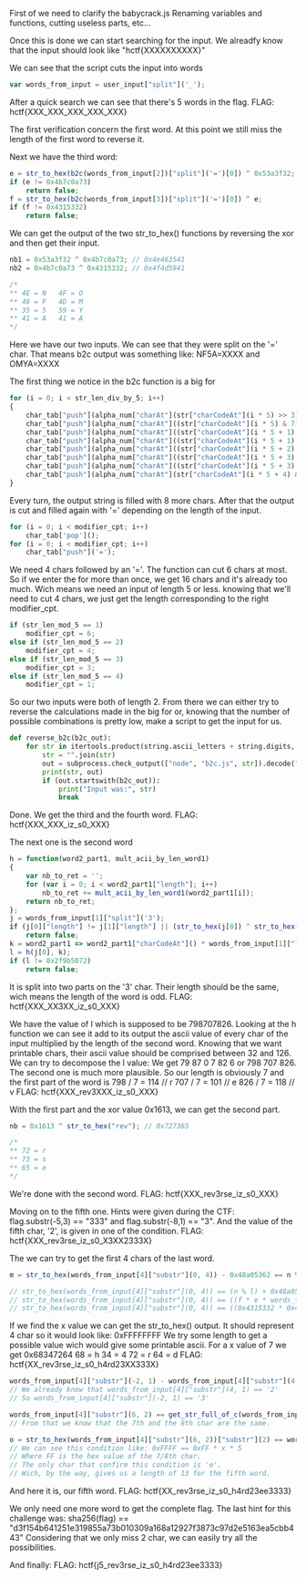 First of we need to clarify the babycrack.js
Renaming variables and functions, cutting useless parts, etc...

Once this is done we can start searching for the input.
We alreadfy know that the input should look like "hctf{XXXXXXXXXX}"

We can see that the script cuts the input into words

```js
var words_from_input = user_input["split"]('_');
```

After a quick search we can see that there's 5 words in the flag.
FLAG: hctf{XXX_XXX_XXX_XXX_XXX}

The first verification concern the first word.
At this point we still miss the length of the first word to reverse it.

Next we have the third word:

```js
e = str_to_hex(b2c(words_from_input[2])["split"]('=')[0]) ^ 0x53a3f32;
if (e != 0x4b7c0a73)
    return false;
f = str_to_hex(b2c(words_from_input[3])["split"]('=')[0]) ^ e;
if (f != 0x4315332)
    return false;
```

We can get the output of the two str_to_hex() functions by reversing the xor
and then get their input.

```js
nb1 = 0x53a3f32 ^ 0x4b7c0a73; // 0x4e463541
nb2 = 0x4b7c0a73 ^ 0x4315332; // 0x4f4d5941

/*
** 4E = N	4F = O
** 46 = F	4D = M
** 35 = 5	59 = Y
** 41 = A	41 = A
*/
```

Here we have our two inputs.
We can see that they were split on the '=' char.
That means b2c output was something like: NF5A=XXXX and OMYA=XXXX

The first thing we notice in the b2c function is a big for

```js
for (i = 0; i < str_len_div_by_5; i++)
{
    char_tab["push"](alpha_num["charAt"](str["charCodeAt"](i * 5) >> 3));
    char_tab["push"](alpha_num["charAt"]((str["charCodeAt"](i * 5) & 7) << 2 | str["charCodeAt"](i * 5 + 1) >> 6));
    char_tab["push"](alpha_num["charAt"]((str["charCodeAt"](i * 5 + 1) & 63) >> 1));
    char_tab["push"](alpha_num["charAt"]((str["charCodeAt"](i * 5 + 1) & 1) << 4 | str["charCodeAt"](i * 5 + 2) >> 4));
    char_tab["push"](alpha_num["charAt"]((str["charCodeAt"](i * 5 + 2) & 15) << 1 | str["charCodeAt"](i * 5 + 3) >> 7));
    char_tab["push"](alpha_num["charAt"]((str["charCodeAt"](i * 5 + 3) & 127) >> 2));
    char_tab["push"](alpha_num["charAt"]((str["charCodeAt"](i * 5 + 3) & 3) << 3 | str["charCodeAt"](i * 5 + 4) >> 5));
    char_tab["push"](alpha_num["charAt"](str["charCodeAt"](i * 5 + 4) & 31));
}
```

Every turn, the output string is filled with 8 more chars.
After that the output is cut and filled again with '=' depending on the length of the input.

```js
for (i = 0; i < modifier_cpt; i++)
    char_tab['pop']();
for (i = 0; i < modifier_cpt; i++)
    char_tab["push"]('=');
```

We need 4 chars followed by an '='.
The function can cut 6 chars at most.
So if we enter the for more than once, we get 16 chars and it's already too much.
Wich means we need an input of length 5 or less.
knowing that we'll need to cut 4 chars, we just get the length corresponding
to the right modifier_cpt.

```js
if (str_len_mod_5 == 1)
    modifier_cpt = 6;
else if (str_len_mod_5 == 2)
    modifier_cpt = 4;
else if (str_len_mod_5 == 3)
    modifier_cpt = 3;
else if (str_len_mod_5 == 4)
    modifier_cpt = 1;
```

So our two inputs were both of length 2.
From there we can either try to reverse the calculations made in the big for or,
knowing that the number of possible combinations is pretty low, make a script to
get the input for us.

```python
def reverse_b2c(b2c_out):
    for str in itertools.product(string.ascii_letters + string.digits, repeat=2):
        str = "".join(str)
        out = subprocess.check_output(["node", "b2c.js", str]).decode("utf-8")
        print(str, out)
        if (out.startswith(b2c_out)):
            print("Input was:", str)
            break
```

Done.
We get the third and the fourth word.
FLAG: hctf{XXX_XXX_iz_s0_XXX}

The next one is the second word

```js
h = function(word2_part1, mult_acii_by_len_word1)
{
    var nb_to_ret = '';
    for (var i = 0; i < word2_part1["length"]; i++)
        nb_to_ret += mult_acii_by_len_word1(word2_part1[i]);
    return nb_to_ret;
};
j = words_from_input[1]["split"]('3');
if (j[0]["length"] != j[1]["length"] || (str_to_hex(j[0]) ^ str_to_hex(j[1])) != 0x1613)
    return false;
k = word2_part1 => word2_part1["charCodeAt"]() * words_from_input[1]["length"];
l = h(j[0], k);
if (l != 0x2f9b5072)
    return false;
```

It is split into two parts on the '3' char.
Their length should be the same, wich means the length of the word is odd.
FLAG: hctf{XXX_XX3XX_iz_s0_XXX}

We have the value of l which is supposed to be 798707826.
Looking at the h function we can see it add to its output the ascii value
of every char of the input multiplied by the length of the second word.
Knowing that we want printable chars, their ascii value should be comprised
between 32 and 126.
We can try to decompose the l value:
We get 79 87 0 7 82 6 or 798 707 826.
The second one is much more plausible.
So our length is obviously 7 and the first part of the word is
798 / 7 = 114 // r
707 / 7 = 101 // e
826 / 7 = 118 // v
FLAG: hctf{XXX_rev3XXX_iz_s0_XXX}

With the first part and the xor value 0x1613, we can get the second part.

```js
nb = 0x1613 ^ str_to_hex("rev"); // 0x727365

/*
** 72 = r
** 73 = s
** 65 = e
*/
```

We're done with the second word.
FLAG: hctf{XXX_rev3rse_iz_s0_XXX}

Moving on to the fifth one.
Hints were given during the CTF:
flag.substr(-5,3) == "333" and flag.substr(-8,1) == "3".
And the value of the fifth char, '2', is given in one of the condition.
FLAG: hctf{XXX_rev3rse_iz_s0_X3XX2333X}

The we can try to get the first 4 chars of the last word.

```js
m = str_to_hex(words_from_input[4]["substr"](0, 4)) - 0x48a05362 == n % l;

// str_to_hex(words_from_input[4]["substr"](0, 4)) == (n % l) + 0x48a05362
// str_to_hex(words_from_input[4]["substr"](0, 4)) == ((f * e * words_from_input[0]["length"]) % 0x2f9b5072) + 0x48a05362
// str_to_hex(words_from_input[4]["substr"](0, 4)) == ((0x4315332 * 0x4b7c0a73 * x) % 0x2f9b5072) + 0x48a05362
```

If we find the x value we can get the str_to_hex() output.
It should represent 4 char so it would look like: 0xFFFFFFFF
We try some length to get a possible value wich would give some printable ascii.
For a x value of 7 we get 0x68347264
68 = h
34 = 4
72 = r
64 = d
FLAG: hctf{XX_rev3rse_iz_s0_h4rd23XX333X}

```js
words_from_input[4]["substr"](-2, 1) - words_from_input[4]["substr"](4, 1) == 1
// We already know that words_from_input[4]["substr"](4, 1) == '2'
// So words_from_input[4]["substr"](-2, 1) == '3'

words_from_input[4]["substr"](6, 2) == get_str_full_of_c(words_from_input[4]["substr"](7, 1), 2)
// From that we know that the 7th and the 8th char are the same.

o = str_to_hex(words_from_input[4]["substr"](6, 2))["substr"](2) == words_from_input[4]["substr"](6, 1)["charCodeAt"]() * words_from_input[4]["length"] * 5;
// We can see this condition like: 0xFFFF == 0xFF * x * 5
// Where FF is the hex value of the 7/8th char.
// The only char that confirm this condition is 'e'.
// Wich, by the way, gives us a length of 13 for the fifth word.
```

And here it is, our fifth word.
FLAG: hctf{XX_rev3rse_iz_s0_h4rd23ee3333}

We only need one more word to get the complete flag.
The last hint for this challenge was:
sha256(flag) == "d3f154b641251e319855a73b010309a168a12927f3873c97d2e5163ea5cbb443"
Considering that we only miss 2 char, we can easily try all the possibilities.

And finally:
FLAG: hctf{j5_rev3rse_iz_s0_h4rd23ee3333}
